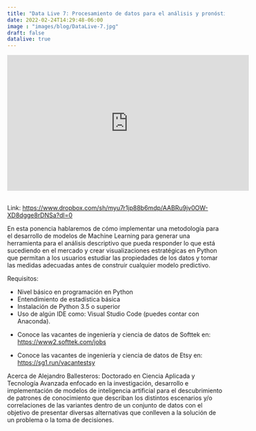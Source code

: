 ```yaml
---
title: "Data Live 7: Procesamiento de datos para el análisis y pronóstico de series de tiempo en Python"
date: 2022-02-24T14:29:48-06:00
image : "images/blog/DataLive-7.jpg"
draft: false
datalive: true
---
```


<div class="container">

<center>
<iframe width="560" height="315" src="https://www.youtube.com/embed/-_YkC2uQ61Y" title="YouTube video player" frameborder="0" allow="accelerometer; autoplay; clipboard-write; encrypted-media; gyroscope; picture-in-picture" allowfullscreen></iframe>
</center>

<br>

Link: https://www.dropbox.com/sh/myu7r1jp88b6mdp/AABRu9jv0OW-XD8dgge8rDNSa?dl=0

En esta ponencia hablaremos de cómo implementar una metodología para el desarrollo de modelos de Machine Learning para generar una herramienta para el análisis descriptivo que pueda responder lo que está sucediendo en el mercado y crear visualizaciones estratégicas en Python que permitan a los usuarios estudiar las propiedades de los datos y tomar las medidas adecuadas antes de construir cualquier modelo predictivo. 

Requisitos: 
- Nivel básico en programación en Python 
- Entendimiento de estadística básica 
- Instalación de Python 3.5 o superior 
- Uso de algún IDE como: Visual Studio Code (puedes contar con Anaconda).

* Conoce las vacantes de ingeniería y ciencia de datos de Softtek en:
https://www2.softtek.com/jobs

* Conoce las vacantes de ingeniería y ciencia de datos de Etsy en:
https://sg1.run/vacantestsy
 
Acerca de Alejandro Ballesteros:
Doctorado en Ciencia Aplicada y Tecnología Avanzada enfocado en la investigación, desarrollo e implementación de modelos de inteligencia artificial para el descubrimiento de patrones de conocimiento que describan los distintos escenarios y/o correlaciones de las variantes dentro de un conjunto de datos con el objetivo de presentar diversas alternativas que conlleven a la solución de un problema o la toma de decisiones.

</div>